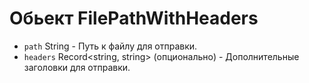 # Обьект FilePathWithHeaders

* `path` String - Путь к файлу для отправки.
* `headers` Record<string, string> (опционально) - Дополнительные заголовки для отправки.
